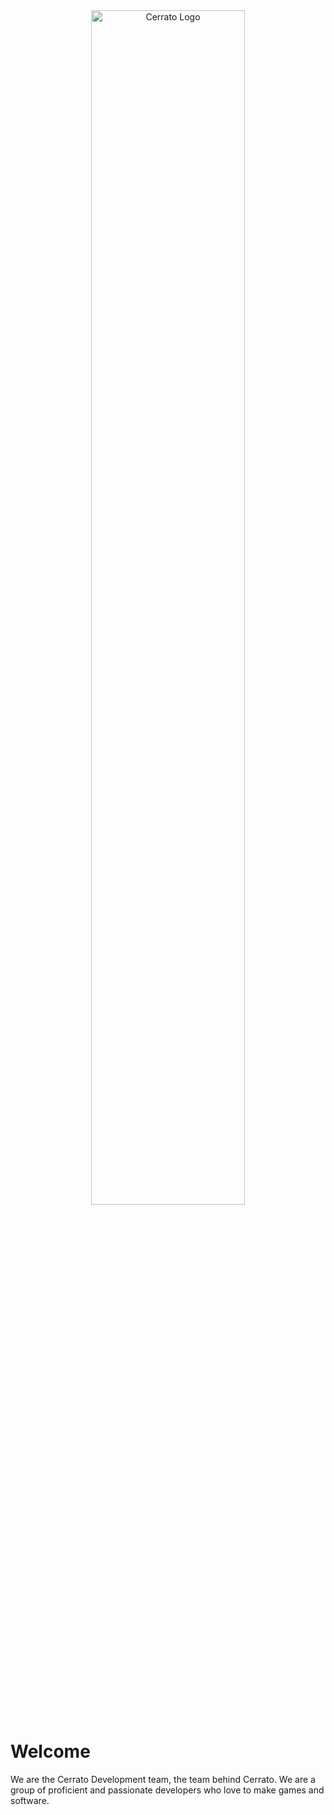 <div align="center">
<img width="70%" src="https://github.com/CerratoDevs/.github/blob/main/profile/Text%20Logo%202.png" alt="Cerrato Logo">
</div>

# Welcome
We are the Cerrato Development team, the team behind Cerrato. We are a group of proficient and passionate developers who love to make games and software.
